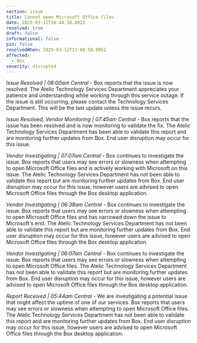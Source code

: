 ```yaml
---
section: issue
title: Cannot open Microsoft Office files
date: 2025-03-12T10:44:58.802Z
resolved: true
draft: false
informational: false
pin: false
resolvedWhen: 2025-03-12T13:00:58.805Z
affected:
  - Box
severity: disrupted
---
```

*Issue Resolved | 08:00am Central* - Box reports that the issue is now resolved. The Atelic Technology Services Department appreciates your patience and understanding while working through this service outage. If the issue is still occurring, please contact the Technology Services Department. This will be the last update unless the issue recurs.

*Issue Resolved, Vendor Monitoring | 07:45am Central* - Box reports that the issue has been resolved and is now monitoring to validate the fix. The Atelic Technology Services Department has been able to validate this report and are monitoring further updates from Box. End user disruption may occur for this issue.

*Vendor Investigating | 07:07am Central* - Box continues to investigate the issue. Box reports that users may see errors or slowness when attempting to open Microsoft Office files and is actively working with Microsoft on this issue. The Atelic Technology Services Department has not been able to validate this report but are monitoring further updates from Box. End user disruption may occur for this issue, however users are advised to open Microsoft Office files through the Box desktop application.

*Vendor Investigating | 06:38am Central* - Box continues to investigate the issue. Box reports that users may see errors or slowness when attempting to open Microsoft Office files and has narrowed down the issue to Microsoft's end. The Atelic Technology Services Department has not been able to validate this report but are monitoring further updates from Box. End user disruption may occur for this issue, however users are advised to open Microsoft Office files through the Box desktop application.

*Vendor Investigating | 06:07am Central* - Box continues to investigate the issue. Box reports that users may see errors or slowness when attempting to open Microsoft Office files. The Atelic Technology Services Department has not been able to validate this report but are monitoring further updates from Box. End user disruption may occur for this issue, however users are advised to open Microsoft Office files through the Box desktop application.

*Report Received | 05:44am Central* - We are investigating a potential issue that might affect the uptime of one of our services. Box reports that users may see errors or slowness when attempting to open Microsoft Office files. The Atelic Technology Services Department has not been able to validate this report and are monitoring further updates from Box. End user disruption may occur for this issue, however users are advised to open Microsoft Office files through the Box desktop application.